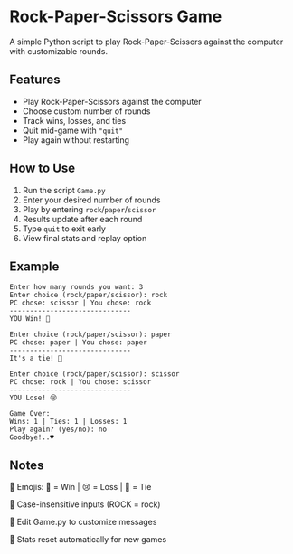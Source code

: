 # Rock-Paper-Scissors Game

A simple Python script to play Rock-Paper-Scissors against the computer with customizable rounds.

## Features
- Play Rock-Paper-Scissors against the computer
- Choose custom number of rounds
- Track wins, losses, and ties
- Quit mid-game with `"quit"`
- Play again without restarting

## How to Use
1. Run the script `Game.py`
2. Enter your desired number of rounds
3. Play by entering `rock`/`paper`/`scissor`
4. Results update after each round
5. Type `quit` to exit early
6. View final stats and replay option

## Example
```plaintext
Enter how many rounds you want: 3  
Enter choice (rock/paper/scissor): rock  
PC chose: scissor | You chose: rock  
------------------------------  
YOU Win! 🎉  

Enter choice (rock/paper/scissor): paper  
PC chose: paper | You chose: paper  
------------------------------  
It's a tie! 🤝  

Enter choice (rock/paper/scissor): scissor  
PC chose: rock | You chose: scissor  
------------------------------  
YOU Lose! 😢  

Game Over:  
Wins: 1 | Ties: 1 | Losses: 1  
Play again? (yes/no): no  
Goodbye!..♥  
```

## Notes


🔴 Emojis: 🎉 = Win | 😢 = Loss | 🤝 = Tie

🔴 Case-insensitive inputs (ROCK = rock)

🔴 Edit Game.py to customize messages

🔴 Stats reset automatically for new games
